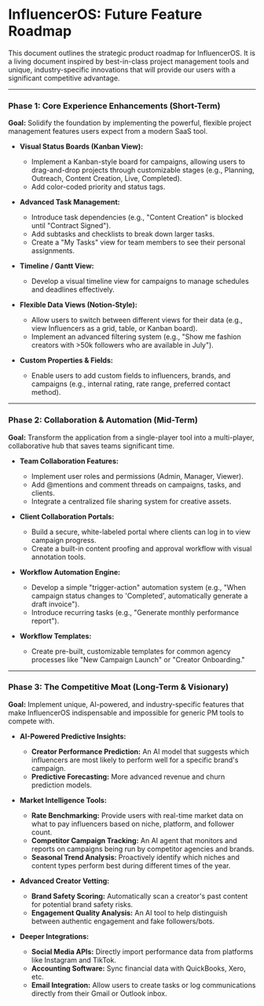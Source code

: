 # InfluencerOS: Future Feature Roadmap

This document outlines the strategic product roadmap for InfluencerOS. It is a living document inspired by best-in-class project management tools and unique, industry-specific innovations that will provide our users with a significant competitive advantage.

---

### **Phase 1: Core Experience Enhancements (Short-Term)**

**Goal:** Solidify the foundation by implementing the powerful, flexible project management features users expect from a modern SaaS tool.

-   **Visual Status Boards (Kanban View):**
    -   Implement a Kanban-style board for campaigns, allowing users to drag-and-drop projects through customizable stages (e.g., Planning, Outreach, Content Creation, Live, Completed).
    -   Add color-coded priority and status tags.

-   **Advanced Task Management:**
    -   Introduce task dependencies (e.g., "Content Creation" is blocked until "Contract Signed").
    -   Add subtasks and checklists to break down larger tasks.
    -   Create a "My Tasks" view for team members to see their personal assignments.

-   **Timeline / Gantt View:**
    -   Develop a visual timeline view for campaigns to manage schedules and deadlines effectively.

-   **Flexible Data Views (Notion-Style):**
    -   Allow users to switch between different views for their data (e.g., view Influencers as a grid, table, or Kanban board).
    -   Implement an advanced filtering system (e.g., "Show me fashion creators with >50k followers who are available in July").

-   **Custom Properties & Fields:**
    -   Enable users to add custom fields to influencers, brands, and campaigns (e.g., internal rating, rate range, preferred contact method).

---

### **Phase 2: Collaboration & Automation (Mid-Term)**

**Goal:** Transform the application from a single-player tool into a multi-player, collaborative hub that saves teams significant time.

-   **Team Collaboration Features:**
    -   Implement user roles and permissions (Admin, Manager, Viewer).
    -   Add @mentions and comment threads on campaigns, tasks, and clients.
    -   Integrate a centralized file sharing system for creative assets.

-   **Client Collaboration Portals:**
    -   Build a secure, white-labeled portal where clients can log in to view campaign progress.
    -   Create a built-in content proofing and approval workflow with visual annotation tools.

-   **Workflow Automation Engine:**
    -   Develop a simple "trigger-action" automation system (e.g., "When campaign status changes to 'Completed', automatically generate a draft invoice").
    -   Introduce recurring tasks (e.g., "Generate monthly performance report").

-   **Workflow Templates:**
    -   Create pre-built, customizable templates for common agency processes like "New Campaign Launch" or "Creator Onboarding."

---

### **Phase 3: The Competitive Moat (Long-Term & Visionary)**

**Goal:** Implement unique, AI-powered, and industry-specific features that make InfluencerOS indispensable and impossible for generic PM tools to compete with.

-   **AI-Powered Predictive Insights:**
    -   **Creator Performance Prediction:** An AI model that suggests which influencers are most likely to perform well for a specific brand's campaign.
    -   **Predictive Forecasting:** More advanced revenue and churn prediction models.

-   **Market Intelligence Tools:**
    -   **Rate Benchmarking:** Provide users with real-time market data on what to pay influencers based on niche, platform, and follower count.
    -   **Competitor Campaign Tracking:** An AI agent that monitors and reports on campaigns being run by competitor agencies and brands.
    -   **Seasonal Trend Analysis:** Proactively identify which niches and content types perform best during different times of the year.

-   **Advanced Creator Vetting:**
    -   **Brand Safety Scoring:** Automatically scan a creator's past content for potential brand safety risks.
    -   **Engagement Quality Analysis:** An AI tool to help distinguish between authentic engagement and fake followers/bots.

-   **Deeper Integrations:**
    -   **Social Media APIs:** Directly import performance data from platforms like Instagram and TikTok.
    -   **Accounting Software:** Sync financial data with QuickBooks, Xero, etc.
    -   **Email Integration:** Allow users to create tasks or log communications directly from their Gmail or Outlook inbox.
